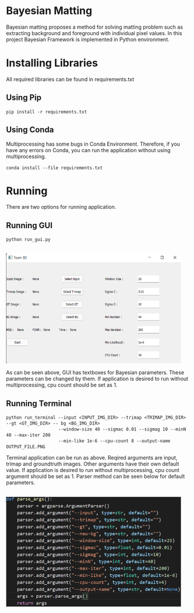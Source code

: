 # Bayesian Matting
Bayesian matting proposes a method for solving matting problem such as extracting background and foreground with individual pixel values. In this project Bayesian Framework is implemented in Python environment.
# Installing Libraries
All required libraries can be found in requirements.txt
## Using Pip
```
pip install -r requirements.txt
```
## Using Conda
Multiprocessing has some bugs in Conda Environment. Therefore, if you have any errors on Conda, you can run the application without using multiprocessing.
```
conda install --file requirements.txt
```

# Running
There are two options for running application. 
## Running GUI
```
python run_gui.py
```
<br/>
<img src="scripts/Samples/gui.png" width="480" height="300"/>


As can be seen above, GUI has textboxes for Bayesian parameters. These parameters can be changed by them. If application is desired to run without multiprocessing, cpu count should be set as 1.
## Running Terminal
```
python run_terminal --input <INPUT_IMG_DIR> --trimap <TRIMAP_IMG_DIR> --gt <GT_IMG_DIR> -- bg <BG_IMG_DIR> 
                    --window-size 40 --sigmac 0.01 --sigmag 10 --minN 40 --max-iter 200
                    --min-like 1e-6 --cpu-count 8 --output-name OUTPUT_FILE.PNG
```
Terminal application can be run as above. Reqired arguments are input, trimap and groundtruth images. Other arguments have their own default value.
If application is desired to run without multiprocessing, cpu count argument should be set as 1. Parser method can be seen below for default parameters.

<br/>
<img src="scripts/Samples/parser.png" width="480" height="300"/>
